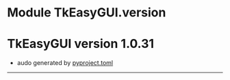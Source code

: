 # Module TkEasyGUI.version

# TkEasyGUI version 1.0.31

- audo generated by [pyproject.toml](https://github.com/kujirahand/tkeasygui-python/blob/main/pyproject.toml)

---------------------------



